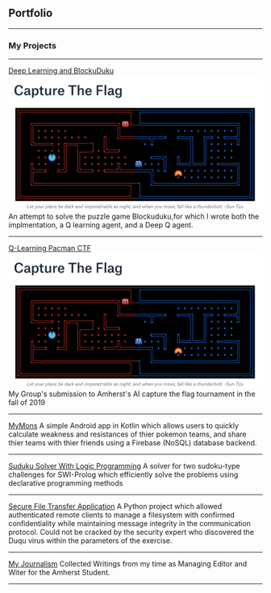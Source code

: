 ## Portfolio

---

### My Projects

---

[Deep Learning and BlockuDuku](https://github.com/connorhaugh/MLBlockuDuku)
<img src="images/EE64E0B8-6281-48F7-AF83-AD7BEE1F2BCA.jpeg"/>
An attempt to solve the puzzle game Blockuduku,for which I wrote both the implmentation, a Q learning agent, and a Deep Q agent.

---

[Q-Learning Pacman CTF](https://github.com/connorhaugh/CTFTEAM)
<img src="images/EE64E0B8-6281-48F7-AF83-AD7BEE1F2BCA.jpeg"/>
My Group's submission to Amherst's AI capture the flag tournament in the fall of 2019

---

[MyMons](https://github.com/connorhaugh/MyMonsApp)
A simple Android app in Kotlin which allows users to quickly calculate weakness and resistances of thier pokemon teams, and share thier teams with thier friends using a  Firebase (NoSQL) database backend. 

---

[Suduku Solver With Logic Programming](https://github.com/connorhaugh/sudokusoversprolog)
A solver for two sudoku-type challenges for SWI-Prolog which efficiently solve the problems using declarative programming methods

---

[Secure File Transfer Application](https://github.com/connorhaugh/cryptofinal)
A Python project which allowed authenticated remote clients to manage a filesystem with confirmed confidentiality while maintaining message integrity in the communication protocol. Could not be cracked by the security expert who discovered the Duqu virus within the parameters of the exercise.

---
[My Journalism](https://amherststudent.com/author/connor-haugh-21)
Collected Writings from my time as Managing Editor and Witer for the Amherst Student.

---

